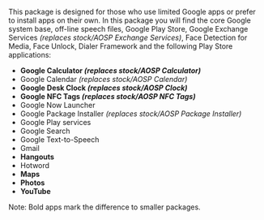 This package is designed for those who use limited Google apps or prefer to install apps on their own.
In this package you will find the core Google system base, off-line speech files, Google Play Store, Google Exchange Services _(replaces stock/AOSP Exchange Services)_, Face Detection for Media, Face Unlock, Dialer Framework and the following Play Store applications:

* **Google Calculator _(replaces stock/AOSP Calculator)_**
* Google Calendar _(replaces stock/AOSP Calendar)_
* **Google Desk Clock _(replaces stock/AOSP Clock)_**
* **Google NFC Tags _(replaces stock/AOSP NFC Tags)_**
* Google Now Launcher
* Google Package Installer _(replaces stock/AOSP Package Installer)_
* Google Play services
* Google Search
* Google Text-to-Speech
* Gmail
* **Hangouts**
* Hotword
* **Maps**
* **Photos**
* **YouTube**

Note: Bold apps mark the difference to smaller packages.